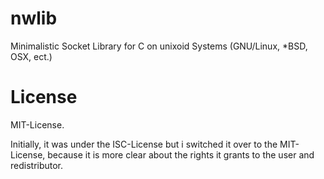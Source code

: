 nwlib
=====

Minimalistic Socket Library for C on unixoid Systems (GNU/Linux, *BSD, OSX, ect.)

License
=======

MIT-License.

Initially, it was under the ISC-License but i switched it over to the MIT-License,
because it is more clear about the rights it grants to the user and redistributor.
